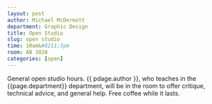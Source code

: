 ```yaml
---
layout: post
author: Michael McDermott
department: Graphic Design
title: Open Studio
slug: open studio
time: 10am&#8211;3pm
room: AB 1020
categories: [open]
---
```

General open studio hours. {{ pdage.author }}, who teaches in the {{page.department}} department, will be in the room to offer critique, technical advice, and general help. Free coffee while it lasts.
